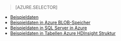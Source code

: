 > [AZURE.SELECTOR]
- [Beispieldaten](../articles/machine-learning/machine-learning-data-science-sample-data.md)
- [Beispieldaten in Azure BLOB-Speicher](../articles/machine-learning/machine-learning-data-science-sample-data-blob.md)
- [Beispieldaten in SQL Server in Azure](../articles/machine-learning/machine-learning-data-science-sample-data-sql-server.md)
- [Beispieldaten in Tabellen Azure HDInsight Struktur](../articles/machine-learning/machine-learning-data-science-sample-data-hive.md)